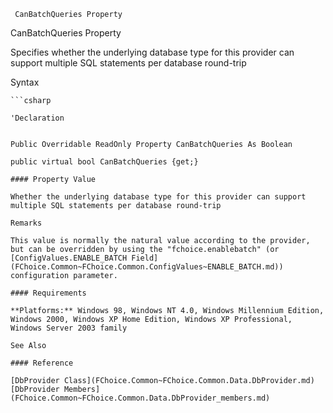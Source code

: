 ﻿     CanBatchQueries Property                                                   

CanBatchQueries Property

Specifies whether the underlying database type for this provider can support multiple SQL statements per database round-trip

Syntax

```vbnet
```csharp

'Declaration
 

Public Overridable ReadOnly Property CanBatchQueries As Boolean

public virtual bool CanBatchQueries {get;}

#### Property Value

Whether the underlying database type for this provider can support multiple SQL statements per database round-trip

Remarks

This value is normally the natural value according to the provider, but can be overridden by using the "fchoice.enablebatch" (or [ConfigValues.ENABLE_BATCH Field](FChoice.Common~FChoice.Common.ConfigValues~ENABLE_BATCH.md)) configuration parameter.

#### Requirements

**Platforms:** Windows 98, Windows NT 4.0, Windows Millennium Edition, Windows 2000, Windows XP Home Edition, Windows XP Professional, Windows Server 2003 family

See Also

#### Reference

[DbProvider Class](FChoice.Common~FChoice.Common.Data.DbProvider.md)  
[DbProvider Members](FChoice.Common~FChoice.Common.Data.DbProvider_members.md)
